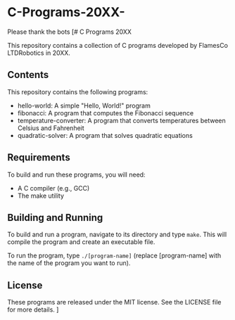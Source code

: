 # C-Programs-20XX-
Please thank the bots 
[# C Programs 20XX

This repository contains a collection of C programs developed by FlamesCo LTDRobotics in 20XX.

## Contents

This repository contains the following programs:

- hello-world: A simple "Hello, World!" program
- fibonacci: A program that computes the Fibonacci sequence
- temperature-converter: A program that converts temperatures between Celsius and Fahrenheit
- quadratic-solver: A program that solves quadratic equations

## Requirements

To build and run these programs, you will need:

- A C compiler (e.g., GCC)
- The make utility

## Building and Running

To build and run a program, navigate to its directory and type `make`. This will compile the program and create an executable file.

To run the program, type `./[program-name]` (replace [program-name] with the name of the program you want to run).

## License

These programs are released under the MIT license. See the LICENSE file for more details.
]
